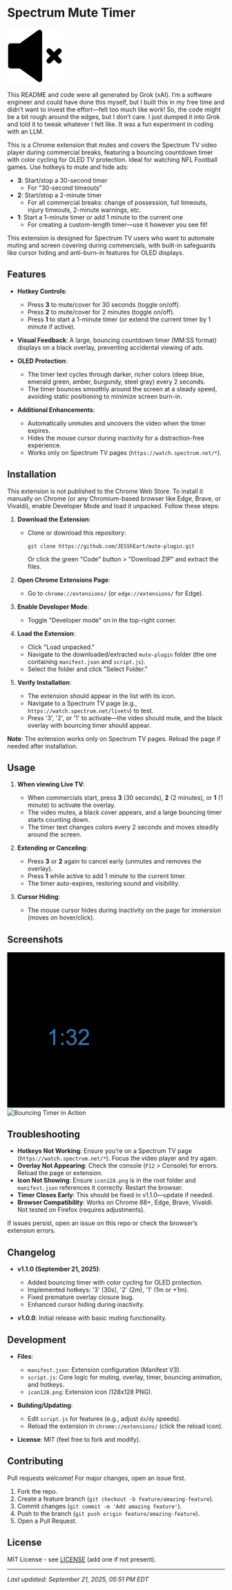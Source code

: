 # Spectrum Mute Timer

![Icon](icon128.png) <!-- Replace with your actual icon path if you want to display it in the README -->

This README and code were all generated by Grok (xAI). I’m a software engineer and could have done this myself, but I built this in my free time and didn’t want to invest the effort—felt too much like work! So, the code might be a bit rough around the edges, but I don’t care. I just dumped it into Grok and told it to tweak whatever I felt like. It was a fun experiment in coding with an LLM.

This is a Chrome extension that mutes and covers the Spectrum TV video player during commercial breaks, featuring a bouncing countdown timer with color cycling for OLED TV protection. Ideal for watching NFL Football games. Use hotkeys to mute and hide ads:  
- **3**: Start/stop a 30-second timer  
  - For "30-second timeouts"  
- **2**: Start/stop a 2-minute timer  
  - For all commercial breaks: change of possession, full timeouts, injury timeouts, 2-minute warnings, etc.  
- **1**: Start a 1-minute timer or add 1 minute to the current one  
  - For creating a custom-length timer—use it however you see fit!

This extension is designed for Spectrum TV users who want to automate muting and screen covering during commercials, with built-in safeguards like cursor hiding and anti-burn-in features for OLED displays.

## Features

- **Hotkey Controls**:  
  - Press **3** to mute/cover for 30 seconds (toggle on/off).  
  - Press **2** to mute/cover for 2 minutes (toggle on/off).  
  - Press **1** to start a 1-minute timer (or extend the current timer by 1 minute if active).  

- **Visual Feedback**: A large, bouncing countdown timer (MM:SS format) displays on a black overlay, preventing accidental viewing of ads.  

- **OLED Protection**:  
  - The timer text cycles through darker, richer colors (deep blue, emerald green, amber, burgundy, steel gray) every 2 seconds.  
  - The timer bounces smoothly around the screen at a steady speed, avoiding static positioning to minimize screen burn-in.  

- **Additional Enhancements**:  
  - Automatically unmutes and uncovers the video when the timer expires.  
  - Hides the mouse cursor during inactivity for a distraction-free experience.  
  - Works only on Spectrum TV pages (`https://watch.spectrum.net/*`).  

## Installation

This extension is not published to the Chrome Web Store. To install it manually on Chrome (or any Chromium-based browser like Edge, Brave, or Vivaldi), enable Developer Mode and load it unpacked. Follow these steps:

1. **Download the Extension**:  
   - Clone or download this repository:  
     ```
     git clone https://github.com/JESShEart/mute-plugin.git
     ```  
     Or click the green "Code" button > "Download ZIP" and extract the files.  

2. **Open Chrome Extensions Page**:  
   - Go to `chrome://extensions/` (or `edge://extensions/` for Edge).  

3. **Enable Developer Mode**:  
   - Toggle "Developer mode" on in the top-right corner.  

4. **Load the Extension**:  
   - Click "Load unpacked."  
   - Navigate to the downloaded/extracted `mute-plugin` folder (the one containing `manifest.json` and `script.js`).  
   - Select the folder and click "Select Folder."  

5. **Verify Installation**:  
   - The extension should appear in the list with its icon.  
   - Navigate to a Spectrum TV page (e.g., `https://watch.spectrum.net/livetv`) to test.  
   - Press '3', '2', or '1' to activate—the video should mute, and the black overlay with bouncing timer should appear.  

**Note**: The extension works only on Spectrum TV pages. Reload the page if needed after installation.

## Usage

1. **When viewing Live TV**:  
   - When commercials start, press **3** (30 seconds), **2** (2 minutes), or **1** (1 minute) to activate the overlay.  
   - The video mutes, a black cover appears, and a large bouncing timer starts counting down.  
   - The timer text changes colors every 2 seconds and moves steadily around the screen.  

2. **Extending or Canceling**:  
   - Press **3** or **2** again to cancel early (unmutes and removes the overlay).  
   - Press **1** while active to add 1 minute to the current timer.  
   - The timer auto-expires, restoring sound and visibility.  

3. **Cursor Hiding**:  
   - The mouse cursor hides during inactivity on the page for immersion (moves on hover/click).  

## Screenshots

<!-- Add screenshots here for better visualization. Upload images to a `screenshots/` folder in the repo and reference them. Examples: -->
![Active Timer Overlay](screenshots/timer-overlay.png)  
![Bouncing Timer in Action](screenshots/bouncing-timer.gif)  

## Troubleshooting

- **Hotkeys Not Working**: Ensure you’re on a Spectrum TV page (`https://watch.spectrum.net/*`). Focus the video player and try again.  
- **Overlay Not Appearing**: Check the console (`F12` > Console) for errors. Reload the page or extension.  
- **Icon Not Showing**: Ensure `icon128.png` is in the root folder and `manifest.json` references it correctly. Restart the browser.  
- **Timer Closes Early**: This should be fixed in v1.1.0—update if needed.  
- **Browser Compatibility**: Works on Chrome 88+, Edge, Brave, Vivaldi. Not tested on Firefox (requires adjustments).  

If issues persist, open an issue on this repo or check the browser’s extension errors.

## Changelog

- **v1.1.0 (September 21, 2025)**:  
  - Added bouncing timer with color cycling for OLED protection.  
  - Implemented hotkeys: '3' (30s), '2' (2m), '1' (1m or +1m).  
  - Fixed premature overlay closure bug.  
  - Enhanced cursor hiding during inactivity.  

- **v1.0.0**: Initial release with basic muting functionality.

## Development

- **Files**:  
  - `manifest.json`: Extension configuration (Manifest V3).  
  - `script.js`: Core logic for muting, overlay, timer, bouncing animation, and hotkeys.  
  - `icon128.png`: Extension icon (128x128 PNG).  

- **Building/Updating**:  
  - Edit `script.js` for features (e.g., adjust `dx`/`dy` speeds).  
  - Reload the extension in `chrome://extensions/` (click the reload icon).  

- **License**: MIT (feel free to fork and modify).  

## Contributing

Pull requests welcome! For major changes, open an issue first.  

1. Fork the repo.  
2. Create a feature branch (`git checkout -b feature/amazing-feature`).  
3. Commit changes (`git commit -m 'Add amazing feature'`).  
4. Push to the branch (`git push origin feature/amazing-feature`).  
5. Open a Pull Request.  

## License

MIT License - see [LICENSE](LICENSE) (add one if not present).  

---

*Last updated: September 21, 2025, 05:51 PM EDT*
